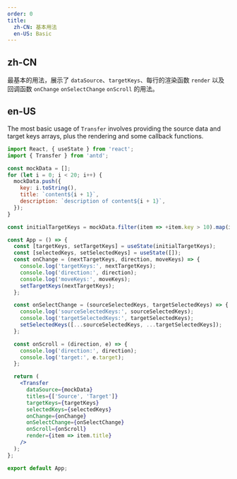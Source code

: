 ```yaml
---
order: 0
title:
  zh-CN: 基本用法
  en-US: Basic
---
```


## zh-CN

最基本的用法，展示了 `dataSource`、`targetKeys`、每行的渲染函数 `render` 以及回调函数 `onChange` `onSelectChange` `onScroll` 的用法。

## en-US

The most basic usage of `Transfer` involves providing the source data and target keys arrays, plus the rendering and some callback functions.

```jsx
import React, { useState } from 'react';
import { Transfer } from 'antd';

const mockData = [];
for (let i = 0; i < 20; i++) {
  mockData.push({
    key: i.toString(),
    title: `content${i + 1}`,
    description: `description of content${i + 1}`,
  });
}

const initialTargetKeys = mockData.filter(item => +item.key > 10).map(item => item.key);

const App = () => {
  const [targetKeys, setTargetKeys] = useState(initialTargetKeys);
  const [selectedKeys, setSelectedKeys] = useState([]);
  const onChange = (nextTargetKeys, direction, moveKeys) => {
    console.log('targetKeys:', nextTargetKeys);
    console.log('direction:', direction);
    console.log('moveKeys:', moveKeys);
    setTargetKeys(nextTargetKeys);
  };

  const onSelectChange = (sourceSelectedKeys, targetSelectedKeys) => {
    console.log('sourceSelectedKeys:', sourceSelectedKeys);
    console.log('targetSelectedKeys:', targetSelectedKeys);
    setSelectedKeys([...sourceSelectedKeys, ...targetSelectedKeys]);
  };

  const onScroll = (direction, e) => {
    console.log('direction:', direction);
    console.log('target:', e.target);
  };

  return (
    <Transfer
      dataSource={mockData}
      titles={['Source', 'Target']}
      targetKeys={targetKeys}
      selectedKeys={selectedKeys}
      onChange={onChange}
      onSelectChange={onSelectChange}
      onScroll={onScroll}
      render={item => item.title}
    />
  );
};

export default App;
```
